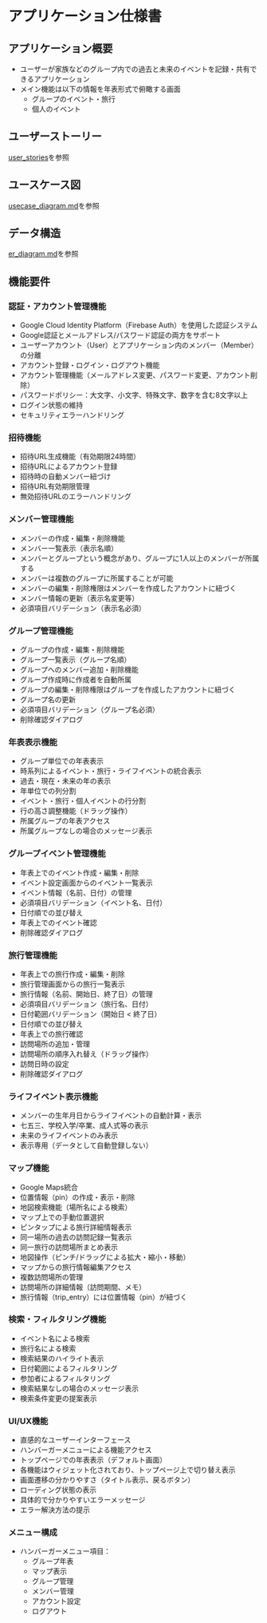 # アプリケーション仕様書

## アプリケーション概要

- ユーザーが家族などのグループ内での過去と未来のイベントを記録・共有できるアプリケーション
- メイン機能は以下の情報を年表形式で俯瞰する画面
  - グループのイベント・旅行
  - 個人のイベント

## ユーザーストーリー

[user_stories](./user_stories.md)を参照

## ユースケース図

[usecase_diagram.md](./usecase_diagram.md)を参照

## データ構造

[er_diagram.md](./er_diagram.md)を参照

## 機能要件

### 認証・アカウント管理機能

- Google Cloud Identity Platform（Firebase Auth）を使用した認証システム
- Google認証とメールアドレス/パスワード認証の両方をサポート
- ユーザーアカウント（User）とアプリケーション内のメンバー（Member）の分離
- アカウント登録・ログイン・ログアウト機能
- アカウント管理機能（メールアドレス変更、パスワード変更、アカウント削除）
- パスワードポリシー：大文字、小文字、特殊文字、数字を含む8文字以上
- ログイン状態の維持
- セキュリティエラーハンドリング

### 招待機能

- 招待URL生成機能（有効期限24時間）
- 招待URLによるアカウント登録
- 招待時の自動メンバー紐づけ
- 招待URL有効期限管理
- 無効招待URLのエラーハンドリング

### メンバー管理機能

- メンバーの作成・編集・削除機能
- メンバー一覧表示（表示名順）
- メンバーとグループという概念があり、グループに1人以上のメンバーが所属する
- メンバーは複数のグループに所属することが可能
- メンバーの編集・削除権限はメンバーを作成したアカウントに紐づく
- メンバー情報の更新（表示名変更等）
- 必須項目バリデーション（表示名必須）

### グループ管理機能

- グループの作成・編集・削除機能
- グループ一覧表示（グループ名順）
- グループへのメンバー追加・削除機能
- グループ作成時に作成者を自動所属
- グループの編集・削除権限はグループを作成したアカウントに紐づく
- グループ名の更新
- 必須項目バリデーション（グループ名必須）
- 削除確認ダイアログ

### 年表表示機能

- グループ単位での年表表示
- 時系列によるイベント・旅行・ライフイベントの統合表示
- 過去・現在・未来の年の表示
- 年単位での列分割
- イベント・旅行・個人イベントの行分割
- 行の高さ調整機能（ドラッグ操作）
- 所属グループの年表アクセス
- 所属グループなしの場合のメッセージ表示

### グループイベント管理機能

- 年表上でのイベント作成・編集・削除
- イベント設定画面からのイベント一覧表示
- イベント情報（名前、日付）の管理
- 必須項目バリデーション（イベント名、日付）
- 日付順での並び替え
- 年表上でのイベント確認
- 削除確認ダイアログ

### 旅行管理機能

- 年表上での旅行作成・編集・削除
- 旅行管理画面からの旅行一覧表示
- 旅行情報（名前、開始日、終了日）の管理
- 必須項目バリデーション（旅行名、日付）
- 日付範囲バリデーション（開始日 < 終了日）
- 日付順での並び替え
- 年表上での旅行確認
- 訪問場所の追加・管理
- 訪問場所の順序入れ替え（ドラッグ操作）
- 訪問日時の設定
- 削除確認ダイアログ

### ライフイベント表示機能

- メンバーの生年月日からライフイベントの自動計算・表示
- 七五三、学校入学/卒業、成人式等の表示
- 未来のライフイベントのみ表示
- 表示専用（データとして自動登録しない）

### マップ機能

- Google Maps統合
- 位置情報（pin）の作成・表示・削除
- 地図検索機能（場所名による検索）
- マップ上での手動位置選択
- ピンタップによる旅行詳細情報表示
- 同一場所の過去の訪問記録一覧表示
- 同一旅行の訪問場所まとめ表示
- 地図操作（ピンチ/ドラッグによる拡大・縮小・移動）
- マップからの旅行情報編集アクセス
- 複数訪問場所の管理
- 訪問場所の詳細情報（訪問期間、メモ）
- 旅行情報（trip_entry）には位置情報（pin）が紐づく

### 検索・フィルタリング機能

- イベント名による検索
- 旅行名による検索
- 検索結果のハイライト表示
- 日付範囲によるフィルタリング
- 参加者によるフィルタリング
- 検索結果なしの場合のメッセージ表示
- 検索条件変更の提案表示

### UI/UX機能

- 直感的なユーザーインターフェース
- ハンバーガーメニューによる機能アクセス
- トップページでの年表表示（デフォルト画面）
- 各機能はウィジェット化されており、トップページ上で切り替え表示
- 画面遷移の分かりやすさ（タイトル表示、戻るボタン）
- ローディング状態の表示
- 具体的で分かりやすいエラーメッセージ
- エラー解決方法の提示

### メニュー構成

- ハンバーガーメニュー項目：
  - グループ年表
  - マップ表示
  - グループ管理
  - メンバー管理
  - アカウント設定
  - ログアウト
